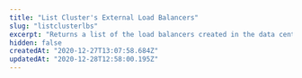 ```yaml
---
title: "List Cluster's External Load Balancers"
slug: "listclusterlbs"
excerpt: "Returns a list of the load balancers created in the data center when services of the 'LoadBalancer' type were created in the cluster."
hidden: false
createdAt: "2020-12-27T13:07:58.684Z"
updatedAt: "2020-12-28T12:58:00.195Z"
---
```

